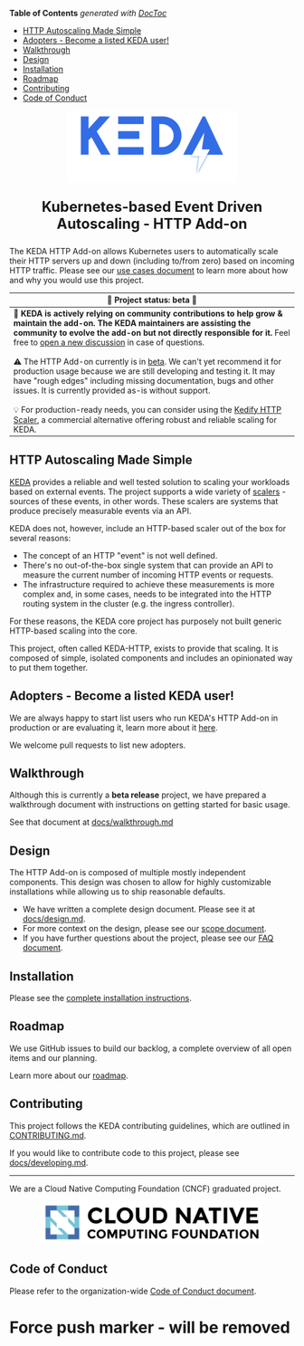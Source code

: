 <!-- START doctoc generated TOC please keep comment here to allow auto update -->
<!-- DON'T EDIT THIS SECTION, INSTEAD RE-RUN doctoc TO UPDATE -->
**Table of Contents**  *generated with [DocToc](https://github.com/thlorenz/doctoc)*

- [HTTP Autoscaling Made Simple](#http-autoscaling-made-simple)
- [Adopters - Become a listed KEDA user!](#adopters---become-a-listed-keda-user)
- [Walkthrough](#walkthrough)
- [Design](#design)
- [Installation](#installation)
- [Roadmap](#roadmap)
- [Contributing](#contributing)
- [Code of Conduct](#code-of-conduct)

<!-- END doctoc generated TOC please keep comment here to allow auto update -->

<p align="center"><img src="https://github.com/kedacore/keda/raw/main/images/logos/keda-word-colour.png" width="300"/></p>

<p style="font-size: 25px" align="center"><b>Kubernetes-based Event Driven Autoscaling - HTTP Add-on</b></p>
<p style="font-size: 25px" align="center">

The KEDA HTTP Add-on allows Kubernetes users to automatically scale their HTTP servers up and down (including to/from zero) based on incoming HTTP traffic. Please see our [use cases document](./docs/use_cases.md) to learn more about how and why you would use this project.

| 🚧 **Project status: beta** 🚧|
|---------------------------------------------|
| :loudspeaker: **KEDA is actively relying on community contributions to help grow & maintain the add-on. The KEDA maintainers are assisting the community to evolve the add-on but not directly responsible for it.** Feel free to [open a new discussion](https://github.com/kedacore/http-add-on/discussions/new/choose) in case of questions.<br/><br/>⚠ The HTTP Add-on currently is in [beta](https://github.com/kedacore/http-add-on/releases/latest). We can't yet recommend it for production usage because we are still developing and testing it. It may have "rough edges" including missing documentation, bugs and other issues. It is currently provided as-is without support.<br/><br/>:bulb: For production-ready needs, you can consider using the [Kedify HTTP Scaler](https://kedify.io/scalers/http), a commercial alternative offering robust and reliable scaling for KEDA. |

## HTTP Autoscaling Made Simple

[KEDA](https://github.com/kedacore/keda) provides a reliable and well tested solution to scaling your workloads based on external events. The project supports a wide variety of [scalers](https://keda.sh/docs/latest/scalers/) - sources of these events, in other words. These scalers are systems that produce precisely measurable events via an API.

KEDA does not, however, include an HTTP-based scaler out of the box for several reasons:

- The concept of an HTTP "event" is not well defined.
- There's no out-of-the-box single system that can provide an API to measure the current number of incoming HTTP events or requests.
- The infrastructure required to achieve these measurements is more complex and, in some cases, needs to be integrated into the HTTP routing system in the cluster (e.g. the ingress controller).

For these reasons, the KEDA core project has purposely not built generic HTTP-based scaling into the core.

This project, often called KEDA-HTTP, exists to provide that scaling. It is composed of simple, isolated components and includes an opinionated way to put them together.

## Adopters - Become a listed KEDA user!

We are always happy to start list users who run KEDA's HTTP Add-on in production or are evaluating it, learn more about it [here](ADOPTERS.md).

We welcome pull requests to list new adopters.

## Walkthrough

Although this is currently a **beta release** project, we have prepared a walkthrough document with instructions on getting started for basic usage.

See that document at [docs/walkthrough.md](./docs/walkthrough.md)

## Design

The HTTP Add-on is composed of multiple mostly independent components. This design was chosen to allow for highly
customizable installations while allowing us to ship reasonable defaults.

- We have written a complete design document. Please see it at [docs/design.md](./docs/design.md).
- For more context on the design, please see our [scope document](./docs/scope.md).
- If you have further questions about the project, please see our [FAQ document](./docs/faq.md).

## Installation

Please see the [complete installation instructions](./docs/install.md).

## Roadmap
We use GitHub issues to build our backlog, a complete overview of all open items and our planning.

Learn more about our [roadmap](ROADMAP.md).

## Contributing

This project follows the KEDA contributing guidelines, which are outlined in [CONTRIBUTING.md](https://github.com/kedacore/.github/blob/main/CONTRIBUTING.md).

If you would like to contribute code to this project, please see [docs/developing.md](./docs/developing.md).

---
We are a Cloud Native Computing Foundation (CNCF) graduated project.
<p align="center"><img src="https://raw.githubusercontent.com/kedacore/keda/main/images/logo-cncf.svg" height="75px"></p>

## Code of Conduct

Please refer to the organization-wide [Code of Conduct document](https://github.com/kedacore/.github/blob/main/CODE_OF_CONDUCT.md).
# Force push marker - will be removed
